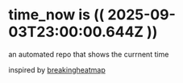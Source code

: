 # time_now is (( 2025-09-03T23:00:00.644Z ))

an automated repo that shows the currnent time

inspired by [breakingheatmap](https://github.com/breakingheatmap/breakingheatmap)